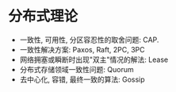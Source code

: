 # 分布式理论

- 一致性, 可用性, 分区容忍性的取舍问题: CAP.
- 一致性解决方案: Paxos, Raft, 2PC, 3PC
- 网络拥塞或瞬断时出现"双主"情况的解法: Lease
- 分布式存储领域一致性问题: Quorum
- 去中心化, 容错, 最终一致的算法: Gossip

